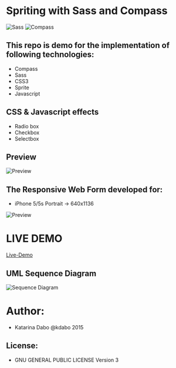 Spriting with Sass and Compass
==========================

![Sass](https://rawgit.com/sass/node-sass/master/media/logo.svg) 
![Compass](http://dab1nmslvvntp.cloudfront.net/wp-content/uploads/2015/02/1423617056compass.png)

This repo is demo for the implementation of following technologies:
-----------------------------------------------------------------------

* Compass
* Sass
* CSS3
* Sprite
* Javascript

CSS & Javascript effects
-------------------------

* Radio box 
* Checkbox
* Selectbox

Preview
--------
![Preview](http://imageshack.com/a/img538/8176/20cLTL.png)

The Responsive Web Form developed for:
-------------------------------------

* iPhone 5/5s Portrait -> 640x1136

![Preview](http://imageshack.com/a/img673/9429/5ltuMQ.jpg)


LIVE DEMO
==========
[Live-Demo](http://sass-compass-sprites-js-demo.herokuapp.com/)


UML Sequence Diagram
---------------------
![Sequence Diagram](http://imageshack.com/a/img909/7130/ajZOqb.png)


Author:
========
* Katarina Dabo @kdabo 2015

License: 
--------
* GNU GENERAL PUBLIC LICENSE Version 3